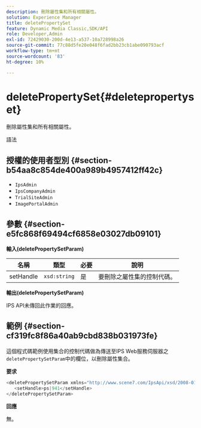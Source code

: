 ```yaml
---
description: 刪除屬性集和所有相關屬性。
solution: Experience Manager
title: deletePropertySet
feature: Dynamic Media Classic,SDK/API
role: Developer,Admin
exl-id: 72429030-200d-4e13-a537-10a728998a26
source-git-commit: 77c88d5fe20e048f6fad2bb23cb1abe090793acf
workflow-type: tm+mt
source-wordcount: '83'
ht-degree: 10%

---
```


# deletePropertySet{#deletepropertyset}

刪除屬性集和所有相關屬性。

語法

## 授權的使用者型別 {#section-b54aa8c854de400a989b4957412ff42c}

* `IpsAdmin`
* `IpsCompanyAdmin`
* `TrialSiteAdmin`
* `ImagePortalAdmin`

## 參數 {#section-e5fc868f69494cf6858e03027db09101}

**輸入(deletePropertySetParam)**

| 名稱 | 類型 | 必要 | 說明 |
|---|---|---|---|
| setHandle | `xsd:string` | 是 | 要刪除之屬性集的控制代碼。 |

**輸出(deletePropertySetParam)**

IPS API未傳回此作業的回應。

## 範例 {#section-cf319fc8f86a40ab9cbd838b031973fe}

這個程式碼範例使用集合的控制代碼做為傳送至IPS Web服務伺服器之`deletePropertySetParam`中的欄位，以刪除屬性集合。

**要求**

```java
<deletePropertySetParam xmlns="http://www.scene7.com/IpsApi/xsd/2008-01-15">
   <setHandle>ps|941</setHandle>
</deletePropertySetParam>
```

**回應**

無。
